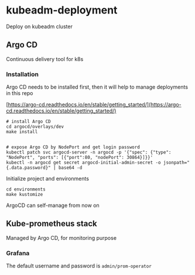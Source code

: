 # kubeadm-deployment
Deploy on kubeadm cluster

## Argo CD

Continuous delivery tool for k8s

### Installation

Argo CD needs to be installed first, then it will help to manage deployments in this repo

[https://argo-cd.readthedocs.io/en/stable/getting_started/](https://argo-cd.readthedocs.io/en/stable/getting_started/)

```
# install Argo CD
cd argocd/overlays/dev
make install


# expose Argo CD by NodePort and get login password
kubectl patch svc argocd-server -n argocd -p '{"spec": {"type": "NodePort", "ports": [{"port":80, "nodePort": 30864}]}}'
kubectl -n argocd get secret argocd-initial-admin-secret -o jsonpath="{.data.password}" | base64 -d
```

Initialize project and environments

```
cd environments
make kustomize 
```

ArgoCD can self-manage from now on

## Kube-prometheus stack

Managed by Argo CD, for monitoring purpose

### Grafana

The default username and password is `admin/prom-operator`